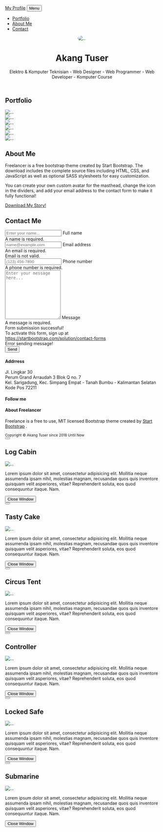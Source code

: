 <!DOCTYPE html>
<html lang="en">

<head>
    <meta charset="utf-8" />
    <meta name="viewport" content="width=device-width, initial-scale=1, shrink-to-fit=no" />
    <meta name="description" content="" />
    <meta name="author" content="" />
    <title>Akang Tuser</title>
    <!-- Favicon-->
    <link rel="icon" type="image/x-icon" href="dist/assets/favicon.ico" />
    <!-- Font Awesome icons (free version)-->
    <script src="https://use.fontawesome.com/releases/v5.15.4/js/all.js" crossorigin="anonymous"></script>
    <!-- Google fonts-->
    <link href="https://fonts.googleapis.com/css?family=Montserrat:400,700" rel="stylesheet" type="text/css" />
    <link href="https://fonts.googleapis.com/css?family=Lato:400,700,400italic,700italic" rel="stylesheet"
        type="text/css" />
    <!-- Core theme CSS (includes Bootstrap)-->
    <link href="dist/css/styles.css" rel="stylesheet" />
</head>

<body id="page-top">
    <!-- Navigation-->
    <nav class="navbar navbar-expand-lg bg-secondary text-uppercase fixed-top" id="mainNav">
        <div class="container">
            <a class="navbar-brand" href="#page-top">My Profile</a>
            <button class="navbar-toggler text-uppercase font-weight-bold bg-primary text-white rounded" type="button"
                data-bs-toggle="collapse" data-bs-target="#navbarResponsive" aria-controls="navbarResponsive"
                aria-expanded="false" aria-label="Toggle navigation">
                Menu
                <i class="fas fa-bars"></i>
            </button>
            <div class="collapse navbar-collapse" id="navbarResponsive">
                <ul class="navbar-nav ms-auto">
                    <li class="nav-item mx-0 mx-lg-1"><a class="nav-link py-3 px-0 px-lg-3 rounded"
                            href="#portfolio">Portfolio</a></li>
                    <li class="nav-item mx-0 mx-lg-1"><a class="nav-link py-3 px-0 px-lg-3 rounded" href="#about">About
                            Me</a></li>
                    <li class="nav-item mx-0 mx-lg-1"><a class="nav-link py-3 px-0 px-lg-3 rounded"
                            href="#contact">Contact</a></li>
                </ul>
            </div>
        </div>
    </nav>
    <!-- Masthead-->
    <header class="masthead bg-primary text-white text-center">
        <div class="container d-flex align-items-center flex-column">
            <!-- Masthead Avatar Image-->
            <img class="masthead-avatar mb-5" src="dist/assets/img/profile.jpeg" style="border-radius: 50%;"
                alt="..." />
            <!-- Masthead Heading-->
            <h1 class="masthead-heading text-uppercase mb-0">Akang Tuser</h1>
            <!-- Icon Divider-->
            <div class="divider-custom divider-light">
                <div class="divider-custom-line"></div>
                <div class="divider-custom-icon"><i class="fas fa-star"></i></div>
                <div class="divider-custom-line"></div>
            </div>
            <!-- Masthead Subheading-->
            <p class="masthead-subheading font-weight-light mb-0">Elektro & Komputer Teknisian - Web Designer - Web
                Programmer -
                Web Developer - Komputer Course</p>
        </div>
    </header>
    <!-- Portfolio Section-->
    <section class="page-section portfolio" id="portfolio">
        <div class="container">
            <!-- Portfolio Section Heading-->
            <h2 class="page-section-heading text-center text-uppercase text-secondary mb-0">Portfolio</h2>
            <!-- Icon Divider-->
            <div class="divider-custom">
                <div class="divider-custom-line"></div>
                <div class="divider-custom-icon"><i class="fas fa-star"></i></div>
                <div class="divider-custom-line"></div>
            </div>
            <!-- Portfolio Grid Items-->
            <div class="row justify-content-center">
                <!-- Portfolio Item 1-->
                <div class="col-md-6 col-lg-4 mb-5">
                    <div class="portfolio-item mx-auto" data-bs-toggle="modal" data-bs-target="#portfolioModal1">
                        <div
                            class="portfolio-item-caption d-flex align-items-center justify-content-center h-100 w-100">
                            <div class="portfolio-item-caption-content text-center text-white"><i
                                    class="fas fa-plus fa-3x"></i></div>
                        </div>
                        <img class="img-fluid" src="dist/assets/img/portfolio/cabin.png" alt="..." />
                    </div>
                </div>
                <!-- Portfolio Item 2-->
                <div class="col-md-6 col-lg-4 mb-5">
                    <div class="portfolio-item mx-auto" data-bs-toggle="modal" data-bs-target="#portfolioModal2">
                        <div
                            class="portfolio-item-caption d-flex align-items-center justify-content-center h-100 w-100">
                            <div class="portfolio-item-caption-content text-center text-white"><i
                                    class="fas fa-plus fa-3x"></i></div>
                        </div>
                        <img class="img-fluid" src="dist/assets/img/portfolio/cake.png" alt="..." />
                    </div>
                </div>
                <!-- Portfolio Item 3-->
                <div class="col-md-6 col-lg-4 mb-5">
                    <div class="portfolio-item mx-auto" data-bs-toggle="modal" data-bs-target="#portfolioModal3">
                        <div
                            class="portfolio-item-caption d-flex align-items-center justify-content-center h-100 w-100">
                            <div class="portfolio-item-caption-content text-center text-white"><i
                                    class="fas fa-plus fa-3x"></i></div>
                        </div>
                        <img class="img-fluid" src="dist/assets/img/portfolio/circus.png" alt="..." />
                    </div>
                </div>
                <!-- Portfolio Item 4-->
                <div class="col-md-6 col-lg-4 mb-5 mb-lg-0">
                    <div class="portfolio-item mx-auto" data-bs-toggle="modal" data-bs-target="#portfolioModal4">
                        <div
                            class="portfolio-item-caption d-flex align-items-center justify-content-center h-100 w-100">
                            <div class="portfolio-item-caption-content text-center text-white"><i
                                    class="fas fa-plus fa-3x"></i></div>
                        </div>
                        <img class="img-fluid" src="dist/assets/img/portfolio/game.png" alt="..." />
                    </div>
                </div>
                <!-- Portfolio Item 5-->
                <div class="col-md-6 col-lg-4 mb-5 mb-md-0">
                    <div class="portfolio-item mx-auto" data-bs-toggle="modal" data-bs-target="#portfolioModal5">
                        <div
                            class="portfolio-item-caption d-flex align-items-center justify-content-center h-100 w-100">
                            <div class="portfolio-item-caption-content text-center text-white"><i
                                    class="fas fa-plus fa-3x"></i></div>
                        </div>
                        <img class="img-fluid" src="dist/assets/img/portfolio/safe.png" alt="..." />
                    </div>
                </div>
                <!-- Portfolio Item 6-->
                <div class="col-md-6 col-lg-4">
                    <div class="portfolio-item mx-auto" data-bs-toggle="modal" data-bs-target="#portfolioModal6">
                        <div
                            class="portfolio-item-caption d-flex align-items-center justify-content-center h-100 w-100">
                            <div class="portfolio-item-caption-content text-center text-white"><i
                                    class="fas fa-plus fa-3x"></i></div>
                        </div>
                        <img class="img-fluid" src="dist/assets/img/portfolio/submarine.png" alt="..." />
                    </div>
                </div>
            </div>
        </div>
    </section>
    <!-- About Section-->
    <section class="page-section bg-primary text-white mb-0" id="about">
        <div class="container">
            <!-- About Section Heading-->
            <h2 class="page-section-heading text-center text-uppercase text-white">About Me</h2>
            <!-- Icon Divider-->
            <div class="divider-custom divider-light">
                <div class="divider-custom-line"></div>
                <div class="divider-custom-icon"><i class="fas fa-star"></i></div>
                <div class="divider-custom-line"></div>
            </div>
            <!-- About Section Content-->
            <div class="row">
                <div class="col-lg-4 ms-auto">
                    <p class="lead">Freelancer is a free bootstrap theme created by Start Bootstrap. The download
                        includes the complete source files including HTML, CSS, and JavaScript as well as optional SASS
                        stylesheets for easy customization.</p>
                </div>
                <div class="col-lg-4 me-auto">
                    <p class="lead">You can create your own custom avatar for the masthead, change the icon in the
                        dividers, and add your email address to the contact form to make it fully functional!</p>
                </div>
            </div>
            <!-- About Section Button-->
            <div class="text-center mt-4">
                <a class="btn btn-xl btn-outline-light" href="#">
                    <i class="fas fa-download me-2"></i>
                    Download My Story!
                </a>
            </div>
        </div>
    </section>
    <!-- Contact Section-->
    <section class="page-section" id="contact">
        <div class="container">
            <!-- Contact Section Heading-->
            <h2 class="page-section-heading text-center text-uppercase text-secondary mb-0">Contact Me</h2>
            <!-- Icon Divider-->
            <div class="divider-custom">
                <div class="divider-custom-line"></div>
                <div class="divider-custom-icon"><i class="fas fa-star"></i></div>
                <div class="divider-custom-line"></div>
            </div>
            <!-- Contact Section Form-->
            <div class="row justify-content-center">
                <div class="col-lg-8 col-xl-7">
                    <!-- * * * * * * * * * * * * * * *-->
                    <!-- * * SB Forms Contact Form * *-->
                    <!-- * * * * * * * * * * * * * * *-->
                    <!-- This form is pre-integrated with SB Forms.-->
                    <!-- To make this form functional, sign up at-->
                    <!-- https://startbootstrap.com/solution/contact-forms-->
                    <!-- to get an API token!-->
                    <form id="contactForm" data-sb-form-api-token="API_TOKEN">
                        <!-- Name input-->
                        <div class="form-floating mb-3">
                            <input class="form-control" id="name" type="text" placeholder="Enter your name..."
                                data-sb-validations="required" />
                            <label for="name">Full name</label>
                            <div class="invalid-feedback" data-sb-feedback="name:required">A name is required.</div>
                        </div>
                        <!-- Email address input-->
                        <div class="form-floating mb-3">
                            <input class="form-control" id="email" type="email" placeholder="name@example.com"
                                data-sb-validations="required,email" />
                            <label for="email">Email address</label>
                            <div class="invalid-feedback" data-sb-feedback="email:required">An email is required.</div>
                            <div class="invalid-feedback" data-sb-feedback="email:email">Email is not valid.</div>
                        </div>
                        <!-- Phone number input-->
                        <div class="form-floating mb-3">
                            <input class="form-control" id="phone" type="tel" placeholder="(123) 456-7890"
                                data-sb-validations="required" />
                            <label for="phone">Phone number</label>
                            <div class="invalid-feedback" data-sb-feedback="phone:required">A phone number is required.
                            </div>
                        </div>
                        <!-- Message input-->
                        <div class="form-floating mb-3">
                            <textarea class="form-control" id="message" type="text"
                                placeholder="Enter your message here..." style="height: 10rem"
                                data-sb-validations="required"></textarea>
                            <label for="message">Message</label>
                            <div class="invalid-feedback" data-sb-feedback="message:required">A message is required.
                            </div>
                        </div>
                        <!-- Submit success message-->
                        <!---->
                        <!-- This is what your users will see when the form-->
                        <!-- has successfully submitted-->
                        <div class="d-none" id="submitSuccessMessage">
                            <div class="text-center mb-3">
                                <div class="fw-bolder">Form submission successful!</div>
                                To activate this form, sign up at
                                <br />
                                <a
                                    href="https://startbootstrap.com/solution/contact-forms">https://startbootstrap.com/solution/contact-forms</a>
                            </div>
                        </div>
                        <!-- Submit error message-->
                        <!---->
                        <!-- This is what your users will see when there is-->
                        <!-- an error submitting the form-->
                        <div class="d-none" id="submitErrorMessage">
                            <div class="text-center text-danger mb-3">Error sending message!</div>
                        </div>
                        <!-- Submit Button-->
                        <button class="btn btn-primary btn-xl disabled" id="submitButton" type="submit">Send</button>
                    </form>
                </div>
            </div>
        </div>
    </section>
    <!-- Footer-->
    <footer class="footer text-center">
        <div class="container">
            <div class="row">
                <!-- Footer Location-->
                <div class="col-lg-4 mb-5 mb-lg-0">
                    <h4 class="text-uppercase mb-4">Addrress</h4>
                    <p class="lead mb-0">
                        Jl. Lingkar 30
                        <br />
                        Perum Grand Arraudah 3 Blok Q no. 7
                        <br />
                        Kel. Sarigadung, Kec. Simpang Empat - Tanah Bumbu - Kalimantan Selatan
                        <br />
                        Kode Pos 72211
                    </p>
                </div>
                <!-- Footer Social Icons-->
                <div class="col-lg-4 mb-5 mb-lg-0">
                    <h4 class="text-uppercase mb-4">Follow me</h4>
                    <a class="btn btn-outline-light btn-social mx-1" href="index.html"><i
                            class="fab fa-fw fa-facebook-f"></i></a>
                    <a class="btn btn-outline-light btn-social mx-1" href="index.html"><i
                            class="fab fa-fw fa-instagram"></i></a>
                    <a class="btn btn-outline-light btn-social mx-1" href="index.html"><i
                            class="fab fa-fw fa-whatsapp"></i></a>
                    <a class="btn btn-outline-light btn-social mx-1" href="index.html"><i
                            class="fab fa-fw fa-twitter"></i></a>
                    <a class="btn btn-outline-light btn-social mx-1" href="index.html"><i
                            class="fab fa-fw fa-linkedin-in"></i></a>
                    <a class="btn btn-outline-light btn-social mx-1" href="index.html"><i
                            class="fab fa-fw fa-dribbble"></i></a>
                    <a class="btn btn-outline-light btn-social mx-1" href="index.html"><i
                            class="fab fa-fw fa-github"></i></a>
                    <a class="btn btn-outline-light btn-social mx-1" href="index.html"><i
                            class="fab fa-fw fa-google-plus"></i></a>
                </div>
                <!-- Footer About Text-->
                <div class="col-lg-4">
                    <h4 class="text-uppercase mb-4">About Freelancer</h4>
                    <p class="lead mb-0">
                        Freelance is a free to use, MIT licensed Bootstrap theme created by
                        <a href="http://startbootstrap.com">Start Bootstrap</a>
                        .
                    </p>
                </div>
            </div>
        </div>
    </footer>
    <!-- Copyright Section-->
    <div class="copyright py-4 text-center text-white">
        <div class="container"><small>Copyright &copy; Akang Tuser since 2018 Until Now</small></div>
    </div>
    <!-- Portfolio Modals-->
    <!-- Portfolio Modal 1-->
    <div class="portfolio-modal modal fade" id="portfolioModal1" tabindex="-1" aria-labelledby="portfolioModal1"
        aria-hidden="true">
        <div class="modal-dialog modal-xl">
            <div class="modal-content">
                <div class="modal-header border-0"><button class="btn-close" type="button" data-bs-dismiss="modal"
                        aria-label="Close"></button></div>
                <div class="modal-body text-center pb-5">
                    <div class="container">
                        <div class="row justify-content-center">
                            <div class="col-lg-8">
                                <!-- Portfolio Modal - Title-->
                                <h2 class="portfolio-modal-title text-secondary text-uppercase mb-0">Log Cabin</h2>
                                <!-- Icon Divider-->
                                <div class="divider-custom">
                                    <div class="divider-custom-line"></div>
                                    <div class="divider-custom-icon"><i class="fas fa-star"></i></div>
                                    <div class="divider-custom-line"></div>
                                </div>
                                <!-- Portfolio Modal - Image-->
                                <img class="img-fluid rounded mb-5" src="dist/assets/img/portfolio/cabin.png"
                                    alt="..." />
                                <!-- Portfolio Modal - Text-->
                                <p class="mb-4">Lorem ipsum dolor sit amet, consectetur adipisicing elit. Mollitia neque
                                    assumenda ipsam nihil, molestias magnam, recusandae quos quis inventore quisquam
                                    velit asperiores, vitae? Reprehenderit soluta, eos quod consequuntur itaque. Nam.
                                </p>
                                <button class="btn btn-primary" href="index.html" data-bs-dismiss="modal">
                                    <i class="fas fa-times fa-fw"></i>
                                    Close Window
                                </button>
                            </div>
                        </div>
                    </div>
                </div>
            </div>
        </div>
    </div>
    <!-- Portfolio Modal 2-->
    <div class="portfolio-modal modal fade" id="portfolioModal2" tabindex="-1" aria-labelledby="portfolioModal2"
        aria-hidden="true">
        <div class="modal-dialog modal-xl">
            <div class="modal-content">
                <div class="modal-header border-0"><button class="btn-close" type="button" data-bs-dismiss="modal"
                        aria-label="Close"></button></div>
                <div class="modal-body text-center pb-5">
                    <div class="container">
                        <div class="row justify-content-center">
                            <div class="col-lg-8">
                                <!-- Portfolio Modal - Title-->
                                <h2 class="portfolio-modal-title text-secondary text-uppercase mb-0">Tasty Cake</h2>
                                <!-- Icon Divider-->
                                <div class="divider-custom">
                                    <div class="divider-custom-line"></div>
                                    <div class="divider-custom-icon"><i class="fas fa-star"></i></div>
                                    <div class="divider-custom-line"></div>
                                </div>
                                <!-- Portfolio Modal - Image-->
                                <img class="img-fluid rounded mb-5" src="dist/assets/img/portfolio/cake.png"
                                    alt="..." />
                                <!-- Portfolio Modal - Text-->
                                <p class="mb-4">Lorem ipsum dolor sit amet, consectetur adipisicing elit. Mollitia neque
                                    assumenda ipsam nihil, molestias magnam, recusandae quos quis inventore quisquam
                                    velit asperiores, vitae? Reprehenderit soluta, eos quod consequuntur itaque. Nam.
                                </p>
                                <button class="btn btn-primary" href="index.html" data-bs-dismiss="modal">
                                    <i class="fas fa-times fa-fw"></i>
                                    Close Window
                                </button>
                            </div>
                        </div>
                    </div>
                </div>
            </div>
        </div>
    </div>
    <!-- Portfolio Modal 3-->
    <div class="portfolio-modal modal fade" id="portfolioModal3" tabindex="-1" aria-labelledby="portfolioModal3"
        aria-hidden="true">
        <div class="modal-dialog modal-xl">
            <div class="modal-content">
                <div class="modal-header border-0"><button class="btn-close" type="button" data-bs-dismiss="modal"
                        aria-label="Close"></button></div>
                <div class="modal-body text-center pb-5">
                    <div class="container">
                        <div class="row justify-content-center">
                            <div class="col-lg-8">
                                <!-- Portfolio Modal - Title-->
                                <h2 class="portfolio-modal-title text-secondary text-uppercase mb-0">Circus Tent</h2>
                                <!-- Icon Divider-->
                                <div class="divider-custom">
                                    <div class="divider-custom-line"></div>
                                    <div class="divider-custom-icon"><i class="fas fa-star"></i></div>
                                    <div class="divider-custom-line"></div>
                                </div>
                                <!-- Portfolio Modal - Image-->
                                <img class="img-fluid rounded mb-5" src="dist/assets/img/portfolio/circus.png"
                                    alt="..." />
                                <!-- Portfolio Modal - Text-->
                                <p class="mb-4">Lorem ipsum dolor sit amet, consectetur adipisicing elit. Mollitia neque
                                    assumenda ipsam nihil, molestias magnam, recusandae quos quis inventore quisquam
                                    velit asperiores, vitae? Reprehenderit soluta, eos quod consequuntur itaque. Nam.
                                </p>
                                <button class="btn btn-primary" href="index.html" data-bs-dismiss="modal">
                                    <i class="fas fa-times fa-fw"></i>
                                    Close Window
                                </button>
                            </div>
                        </div>
                    </div>
                </div>
            </div>
        </div>
    </div>
    <!-- Portfolio Modal 4-->
    <div class="portfolio-modal modal fade" id="portfolioModal4" tabindex="-1" aria-labelledby="portfolioModal4"
        aria-hidden="true">
        <div class="modal-dialog modal-xl">
            <div class="modal-content">
                <div class="modal-header border-0"><button class="btn-close" type="button" data-bs-dismiss="modal"
                        aria-label="Close"></button></div>
                <div class="modal-body text-center pb-5">
                    <div class="container">
                        <div class="row justify-content-center">
                            <div class="col-lg-8">
                                <!-- Portfolio Modal - Title-->
                                <h2 class="portfolio-modal-title text-secondary text-uppercase mb-0">Controller</h2>
                                <!-- Icon Divider-->
                                <div class="divider-custom">
                                    <div class="divider-custom-line"></div>
                                    <div class="divider-custom-icon"><i class="fas fa-star"></i></div>
                                    <div class="divider-custom-line"></div>
                                </div>
                                <!-- Portfolio Modal - Image-->
                                <img class="img-fluid rounded mb-5" src="dist/assets/img/portfolio/game.png"
                                    alt="..." />
                                <!-- Portfolio Modal - Text-->
                                <p class="mb-4">Lorem ipsum dolor sit amet, consectetur adipisicing elit. Mollitia neque
                                    assumenda ipsam nihil, molestias magnam, recusandae quos quis inventore quisquam
                                    velit asperiores, vitae? Reprehenderit soluta, eos quod consequuntur itaque. Nam.
                                </p>
                                <button class="btn btn-primary" href="index.html" data-bs-dismiss="modal">
                                    <i class="fas fa-times fa-fw"></i>
                                    Close Window
                                </button>
                            </div>
                        </div>
                    </div>
                </div>
            </div>
        </div>
    </div>
    <!-- Portfolio Modal 5-->
    <div class="portfolio-modal modal fade" id="portfolioModal5" tabindex="-1" aria-labelledby="portfolioModal5"
        aria-hidden="true">
        <div class="modal-dialog modal-xl">
            <div class="modal-content">
                <div class="modal-header border-0"><button class="btn-close" type="button" data-bs-dismiss="modal"
                        aria-label="Close"></button></div>
                <div class="modal-body text-center pb-5">
                    <div class="container">
                        <div class="row justify-content-center">
                            <div class="col-lg-8">
                                <!-- Portfolio Modal - Title-->
                                <h2 class="portfolio-modal-title text-secondary text-uppercase mb-0">Locked Safe</h2>
                                <!-- Icon Divider-->
                                <div class="divider-custom">
                                    <div class="divider-custom-line"></div>
                                    <div class="divider-custom-icon"><i class="fas fa-star"></i></div>
                                    <div class="divider-custom-line"></div>
                                </div>
                                <!-- Portfolio Modal - Image-->
                                <img class="img-fluid rounded mb-5" src="dist/assets/img/portfolio/safe.png"
                                    alt="..." />
                                <!-- Portfolio Modal - Text-->
                                <p class="mb-4">Lorem ipsum dolor sit amet, consectetur adipisicing elit. Mollitia neque
                                    assumenda ipsam nihil, molestias magnam, recusandae quos quis inventore quisquam
                                    velit asperiores, vitae? Reprehenderit soluta, eos quod consequuntur itaque. Nam.
                                </p>
                                <button class="btn btn-primary" href="index.html" data-bs-dismiss="modal">
                                    <i class="fas fa-times fa-fw"></i>
                                    Close Window
                                </button>
                            </div>
                        </div>
                    </div>
                </div>
            </div>
        </div>
    </div>
    <!-- Portfolio Modal 6-->
    <div class="portfolio-modal modal fade" id="portfolioModal6" tabindex="-1" aria-labelledby="portfolioModal6"
        aria-hidden="true">
        <div class="modal-dialog modal-xl">
            <div class="modal-content">
                <div class="modal-header border-0"><button class="btn-close" type="button" data-bs-dismiss="modal"
                        aria-label="Close"></button></div>
                <div class="modal-body text-center pb-5">
                    <div class="container">
                        <div class="row justify-content-center">
                            <div class="col-lg-8">
                                <!-- Portfolio Modal - Title-->
                                <h2 class="portfolio-modal-title text-secondary text-uppercase mb-0">Submarine</h2>
                                <!-- Icon Divider-->
                                <div class="divider-custom">
                                    <div class="divider-custom-line"></div>
                                    <div class="divider-custom-icon"><i class="fas fa-star"></i></div>
                                    <div class="divider-custom-line"></div>
                                </div>
                                <!-- Portfolio Modal - Image-->
                                <img class="img-fluid rounded mb-5" src="dist/assets/img/portfolio/submarine.png"
                                    alt="..." />
                                <!-- Portfolio Modal - Text-->
                                <p class="mb-4">Lorem ipsum dolor sit amet, consectetur adipisicing elit. Mollitia neque
                                    assumenda ipsam nihil, molestias magnam, recusandae quos quis inventore quisquam
                                    velit asperiores, vitae? Reprehenderit soluta, eos quod consequuntur itaque. Nam.
                                </p>
                                <button class="btn btn-primary" href="index.html" data-bs-dismiss="modal">
                                    <i class="fas fa-times fa-fw"></i>
                                    Close Window
                                </button>
                            </div>
                        </div>
                    </div>
                </div>
            </div>
        </div>
    </div>
    <!-- Bootstrap core JS-->
    <script src="https://cdn.jsdelivr.net/npm/bootstrap@5.1.3/dist/js/bootstrap.bundle.min.js"></script>
    <!-- Core theme JS-->
    <script src="js/scripts.js"></script>
    <!-- * * * * * * * * * * * * * * * * * * * * * * * * * * * * * * * * * * * * * * * *-->
    <!-- * *                               SB Forms JS                               * *-->
    <!-- * * Activate your form at https://startbootstrap.com/solution/contact-forms * *-->
    <!-- * * * * * * * * * * * * * * * * * * * * * * * * * * * * * * * * * * * * * * * *-->
    <script src="https://cdn.startbootstrap.com/sb-forms-latest.js"></script>
</body>

</html>

